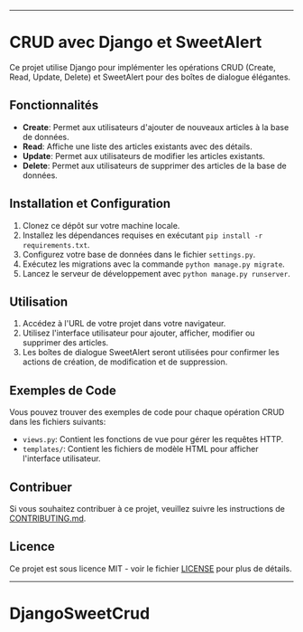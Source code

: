 
---

# CRUD avec Django et SweetAlert

Ce projet utilise Django pour implémenter les opérations CRUD (Create, Read, Update, Delete) et SweetAlert pour des boîtes de dialogue élégantes.

## Fonctionnalités

- **Create**: Permet aux utilisateurs d'ajouter de nouveaux articles à la base de données.
- **Read**: Affiche une liste des articles existants avec des détails.
- **Update**: Permet aux utilisateurs de modifier les articles existants.
- **Delete**: Permet aux utilisateurs de supprimer des articles de la base de données.

## Installation et Configuration

1. Clonez ce dépôt sur votre machine locale.
2. Installez les dépendances requises en exécutant `pip install -r requirements.txt`.
3. Configurez votre base de données dans le fichier `settings.py`.
4. Exécutez les migrations avec la commande `python manage.py migrate`.
5. Lancez le serveur de développement avec `python manage.py runserver`.

## Utilisation

1. Accédez à l'URL de votre projet dans votre navigateur.
2. Utilisez l'interface utilisateur pour ajouter, afficher, modifier ou supprimer des articles.
3. Les boîtes de dialogue SweetAlert seront utilisées pour confirmer les actions de création, de modification et de suppression.

## Exemples de Code

Vous pouvez trouver des exemples de code pour chaque opération CRUD dans les fichiers suivants:

- `views.py`: Contient les fonctions de vue pour gérer les requêtes HTTP.
- `templates/`: Contient les fichiers de modèle HTML pour afficher l'interface utilisateur.

[//]: # (- `static/js/`: Contient les fichiers JavaScript pour ajouter des fonctionnalités dynamiques, y compris l'utilisation de SweetAlert.)

## Contribuer

Si vous souhaitez contribuer à ce projet, veuillez suivre les instructions de [CONTRIBUTING.md](CONTRIBUTING.md).

## Licence

Ce projet est sous licence MIT - voir le fichier [LICENSE](LICENSE) pour plus de détails.

---

# DjangoSweetCrud
